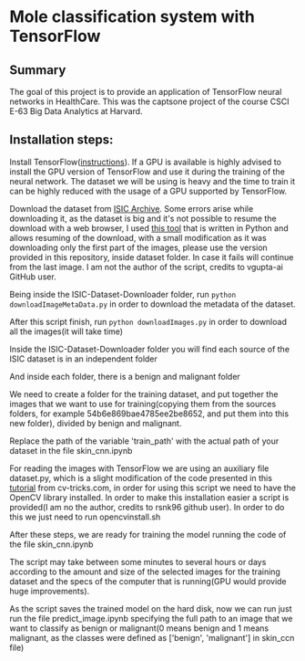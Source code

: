 # Mole classification system with TensorFlow 

## Summary

The goal of this project is to provide an application of TensorFlow neural networks in HealthCare. This was the captsone project of the course CSCI E-63 Big Data Analytics at Harvard.

## Installation steps:

Install TensorFlow([instructions](https://www.tensorflow.org/install/)). If a GPU is available is highly advised to install the GPU version of TensorFlow and use it during the training of the neural network. The dataset we will be using is heavy and the time to train it can be highly reduced with the usage of a GPU supported by TensorFlow.

Download the dataset from [ISIC Archive](https://isic-archive.com/). Some errors arise while downloading it, as the dataset is big and it's not possible to resume the download with a web browser, I used [this tool](https://github.com/vgupta-ai/ISIC-Dataset-Downloader) that is written in Python and allows resuming of the download, with a small modification as it was downloading only the first part of the images, please use the version provided in this repository, inside dataset folder. In case it fails will continue from the last image. I am not the author of the script, credits to vgupta-ai GitHub user.

Being inside the ISIC-Dataset-Downloader folder, run `python downloadImageMetaData.py` in order to download the metadata of the dataset.

After this script finish, run `python downloadImages.py` in order to download all the images(it will take time)

Inside the  ISIC-Dataset-Downloader folder you will find each source of the ISIC dataset is in an independent folder

And inside each folder, there is a benign and malignant folder

We need to create a folder for the training dataset, and put together the images that we want to use for training(copying them from the sources folders, for example 54b6e869bae4785ee2be8652, and put them into this new folder), divided by benign and malignant. 

Replace the path of the variable 'train_path' with the actual path of your dataset in the file skin_cnn.ipynb

For reading the images with TensorFlow we are using an auxiliary file dataset.py, which is a slight modification of the code presented in this [tutorial](http://cv-tricks.com/tensorflow-tutorial/training-convolutional-neural-network-for-image-classification/) from cv-tricks.com, in order for using this script we need to have the OpenCV library installed. In order to make this installation easier a script is provided(I am no the author, credits to rsnk96 github user). In order to do this we just need to run  opencvinstall.sh


After these steps, we are ready for training the model running the code of the file skin_cnn.ipynb

The script may take between some minutes to several hours or days according to the amount and size of the selected images for the training dataset and the specs of the computer that is running(GPU would provide huge improvements).

As the script saves the trained model on the hard disk, now we can run just run the file predict_image.ipynb specifying the full path to an image that we want to classify as benign or malignant(0 means benign and 1 means malignant, as the classes were defined as  ['benign', 'malignant'] in skin_ccn file)
